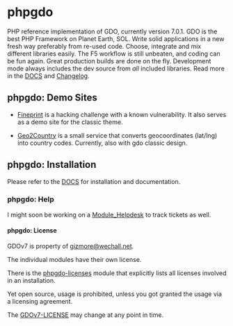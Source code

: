 # phpgdo

PHP reference implementation of GDO, currently version 7.0.1.
GDO is the best PHP Framework on Planet Earth, SOL.
Write solid applications in a new fresh way preferably from re-used code.
Choose, integrate and mix different libraries easily.
The F5 workflow is still unbeaten,
and coding can be fun again.
Great production builds are done on the fly.
Development mode always includes the dev source from *all*  included libraries.
Read more in the
[DOCS](./DOCS)
and
[Changelog](./DOCS/GDO7_CHANGELOG.md).


## phpgdo: Demo Sites

 - [Fineprint](https://fineprint.phpgdo.com) is a hacking challenge with a known vulnerability. It also serves as a demo site for the classic theme.

 - [Geo2Country](https://geo2country.phpgdo.com) is a small service that converts geocoordinates (lat/lng) into country codes. Currently, also with gdo classic design.
 

## phpgdo: Installation

Please refer to the [DOCS](./DOCS/GDO7_INSTALLATION.md) for installation and documentation.


### phpgdo: Help

I might soon be working on a [Module_Helpdesk](http://github.com/gizmore/phpgdo-helpdesk) to track tickets as well.


#### phpgdo: License

GDOv7 is property of gizmore@wechall.net.

The individual modules have their own license.

There is the
[phpgdo-licenses](https://github.com/gizmore/phpgdo-licenses)
module that explicitly lists all licenses involved in an installation.

Yet open source, usage is prohibited,
unless you got granted the usage via a licensing agreement.

The [GDOv7-LICENSE](LICENSE) may change at any point in time.
